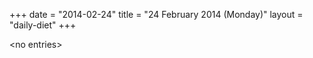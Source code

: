+++
date = "2014-02-24"
title = "24 February 2014 (Monday)"
layout = "daily-diet"
+++


\<no entries\>
